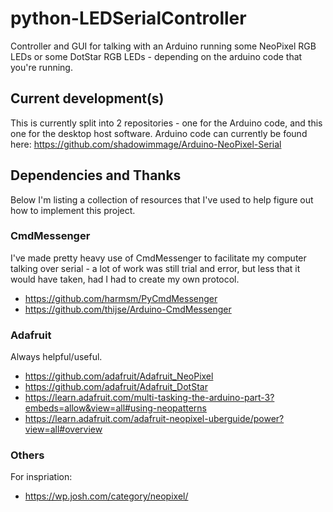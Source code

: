# python-LEDSerialController
Controller and GUI for talking with an Arduino running some NeoPixel RGB LEDs or some DotStar RGB LEDs - depending on the arduino code that you're running. 
## Current development(s)
This is currently split into 2 repositories - one for the Arduino code, and this one for the desktop host software.
Arduino code can currently be found here: https://github.com/shadowimmage/Arduino-NeoPixel-Serial
## Dependencies and Thanks
Below I'm listing a collection of resources that I've used to help figure out how to implement this project. 
### CmdMessenger
I've made pretty heavy use of CmdMessenger to facilitate my computer talking over serial - a lot of work was still trial and error, but less that it would have taken, had I had to create my own protocol.
- https://github.com/harmsm/PyCmdMessenger
- https://github.com/thijse/Arduino-CmdMessenger

### Adafruit
Always helpful/useful.
- https://github.com/adafruit/Adafruit_NeoPixel
- https://github.com/adafruit/Adafruit_DotStar
- https://learn.adafruit.com/multi-tasking-the-arduino-part-3?embeds=allow&view=all#using-neopatterns
- https://learn.adafruit.com/adafruit-neopixel-uberguide/power?view=all#overview

### Others
For inspriation:
- https://wp.josh.com/category/neopixel/
